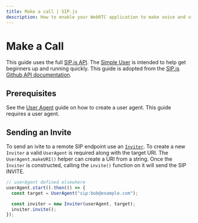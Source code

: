 ```yaml
---
title: Make a call | SIP.js
description: How to enable your WebRTC application to make voice and video calls and render the video via HTML5 video elements.
---
```


# Make a Call

This guide uses the full [SIP.js API](https://github.com/onsip/SIP.js/blob/master/docs/api/sip.js.md). The [Simple User](./simple) is intended to help get beginners up and running quickly. This guide is adopted from the [SIP.js Github API documentation](https://github.com/onsip/SIP.js/blob/master/docs/api.md).

## Prerequisites

See the [User Agent](./user-agent) guide on how to create a user agent. This guide requires a user agent.

## Sending an Invite

To send an ivite to a remote SIP endpoint use an [`Inviter`](https://github.com/onsip/SIP.js/blob/master/docs/api/sip.js.inviter.md). To create a new `Inviter` a valid `UserAgent` is required along with the target URI. The `UserAgent.makeURI()` helper can create a URI from a string. Once the `Inviter` is constructed, calling the `invite()` function on it will send the SIP INVITE.

~~~javascript
// userAgent defined elsewhere
userAgent.start().then(() => {
  const target = UserAgent("sip:bob@example.com");

  const inviter = new Inviter(userAgent, target);
  inviter.invite();
});
~~~
